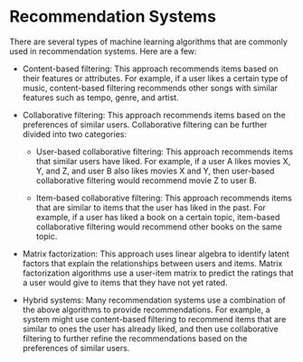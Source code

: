 # Recommendation Systems

There are several types of machine learning algorithms that are commonly used in recommendation systems. Here are a few:

- Content-based filtering: This approach recommends items based on their features or attributes. For example, if a user likes a certain type of music, content-based filtering recommends other songs with similar features such as tempo, genre, and artist.

- Collaborative filtering: This approach recommends items based on the preferences of similar users. Collaborative filtering can be further divided into two categories:

    - User-based collaborative filtering: This approach recommends items that similar users have liked. For example, if a user A likes movies X, Y, and Z, and user B also likes movies X and Y, then user-based collaborative filtering would recommend movie Z to user B.

    - Item-based collaborative filtering: This approach recommends items that are similar to items that the user has liked in the past. For example, if a user has liked a book on a certain topic, item-based collaborative filtering would recommend other books on the same topic.

- Matrix factorization: This approach uses linear algebra to identify latent factors that explain the relationships between users and items. Matrix factorization algorithms use a user-item matrix to predict the ratings that a user would give to items that they have not yet rated.

- Hybrid systems: Many recommendation systems use a combination of the above algorithms to provide recommendations. For example, a system might use content-based filtering to recommend items that are similar to ones the user has already liked, and then use collaborative filtering to further refine the recommendations based on the preferences of similar users.